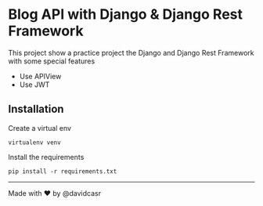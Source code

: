 # Blog API with Django & Django Rest Framework

This project show a practice project the Django and Django Rest Framework with some special features

- Use APIView
- Use JWT 

## Installation

Create a virtual env
```
virtualenv venv
```

Install the requirements

```
pip install -r requirements.txt
```

***
Made with ❤️ by @davidcasr